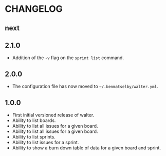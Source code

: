 # CHANGELOG

## next

## 2.1.0

- Addition of the `-v` flag on the `sprint list` command.

## 2.0.0

- The configuration file has now moved to `~/.benmatselby/walter.yml`.

## 1.0.0

- First initial versioned release of walter.
- Ability to list boards.
- Ability to list all issues for a given board.
- Ability to list all issues for a given board.
- Ability to list sprints.
- Ability to list issues for a sprint.
- Ability to show a burn down table of data for a given board and sprint.
